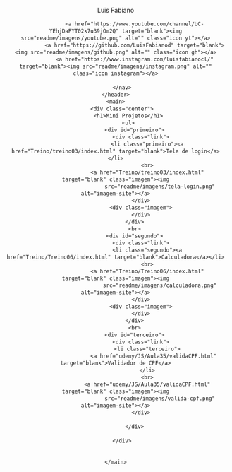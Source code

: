 <link rel="stylesheet" type="text/css" href="readme/styles.css">
<html lang="pt-BR">

<body>
    <header>
        <p>Luis Fabiano</p>
        <nav>
        
                <a href="https://www.youtube.com/channel/UC-YEhjDaPYT02k7u39jOm2Q" target="blank"><img src="readme/imagens/youtube.png" alt="" class="icon yt"></a>
                <a href="https://github.com/LuisFabianod" target="blank"><img src="readme/imagens/github.png" alt="" class="icon gh"></a>
                <a href="https://www.instagram.com/luisfabianocl/" target="blank"><img src="readme/imagens/instagram.png" alt="" class="icon instagram"></a>
            
        </nav>
    </header>
    <main>
        <div class="center">
            <h1>Mini Projetos</h1>
            <ul>
                <div id="primeiro">
                    <div class="link">
                        <li class="primeiro"><a href="Treino/treino03/index.html" target="blank">Tela de login</a></li>
                        <br>
                        <a href="Treino/treino03/index.html" target="blank" class="imagem"><img
                                src="readme/imagens/tela-login.png" alt="imagem-site"></a>
                    </div>
                    <div class="imagem">
                    </div>
                </div>
                <br>
                <div id="segundo">
                    <div class="link">
                        <li class="segundo"><a href="Treino/Treino06/index.html" target="blank">Calculadora</a></li>
                        <br>
                        <a href="Treino/Treino06/index.html" target="blank" class="imagem"><img
                                src="readme/imagens/calculadora.png" alt="imagem-site"></a>
                    </div>
                    <div class="imagem">
                    </div>
                </div>
                <br>
                <div id="terceiro">
                    <div class="link">
                        <li class="terceiro">
                            <a href="udemy/JS/Aula35/validaCPF.html" target="blank">Validador de CPF</a>
                        </li>
                        <br>
                        <a href="udemy/JS/Aula35/validaCPF.html" target="blank" class="imagem"><img
                                src="readme/imagens/valida-cpf.png" alt="imagem-site"></a>
                    </div>

                </div>

        </div>


    </main>
</body>

</html>